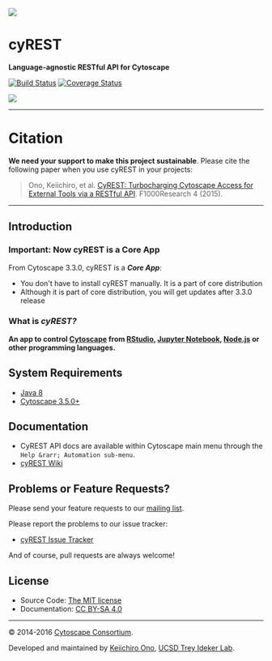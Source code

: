 ![](http://cl.ly/XohP/logo300.png)

# cyREST
**Language-agnostic RESTful API for Cytoscape**

[![Build Status](https://travis-ci.org/cytoscape/cyREST.svg?branch=master)](https://travis-ci.org/cytoscape/cyREST)
[![Coverage Status](https://coveralls.io/repos/cytoscape/cyREST/badge.svg)](https://coveralls.io/r/cytoscape/cyREST)

![](http://cl.ly/Xemf/networkx_cytoscape.png)

----
# Citation
__We need your support to make this project sustainable__.  Please cite the following paper when you use cyREST in your projects:

> Ono, Keiichiro, et al. [CyREST: Turbocharging Cytoscape Access for External Tools via a RESTful API](http://f1000research.com/articles/4-478/v1). F1000Research 4 (2015).
----

## Introduction

### Important: Now cyREST is a Core App
From Cytoscape 3.3.0, cyREST is a ___Core App___:

* You don't have to install cyREST manually.  It is a part of core distribution
* Although it is part of core distribution, you will get updates after 3.3.0 release

### What is *cyREST?*
__An app to control [Cytoscape](http://www.cytoscape.org) from [RStudio](http://www.rstudio.com/), [Jupyter Notebook](http://jupyter.org/), [Node.js](http://nodejs.org/) or other programming languages.__

## System Requirements
* [Java 8](http://www.oracle.com/technetwork/java/javase/downloads/index.html)
* [Cytoscape 3.5.0+](http://www.cytoscape.org/)

## Documentation
* CyREST API docs are available within Cytoscape main menu through the `Help &rarr; Automation sub-menu`.
* [cyREST Wiki](https://github.com/cytoscape/cyREST/wiki)

## Problems or Feature Requests?
Please send your feature requests to our [mailing list](https://groups.google.com/forum/#!forum/cytoscape-discuss).

Please report the problems to our issue tracker:

* [cyREST Issue Tracker](https://github.com/cytoscape/cyREST/issues)

And of course, pull requests are always welcome!

## License
* Source Code: [The MIT license](http://opensource.org/licenses/MIT)
* Documentation: [CC BY-SA 4.0](http://creativecommons.org/licenses/by-sa/4.0/)

----
&copy; 2014-2016 [Cytoscape Consortium](http://www.cytoscape.org/).

Developed and maintained by [Keiichiro Ono](http://keiono.github.io/), [UCSD Trey Ideker Lab](http://idekerlab.ucsd.edu/Pages/default.aspx).
